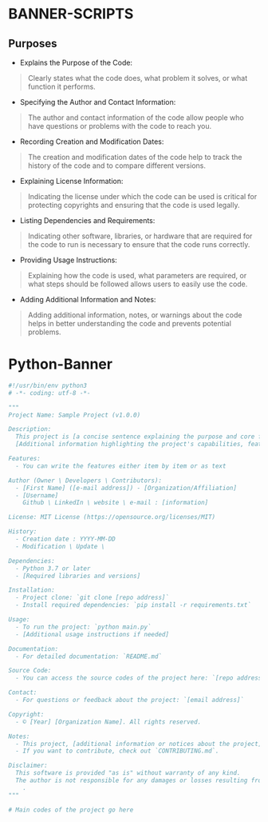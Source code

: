 # BANNER-SCRIPTS 
## Purposes 
- Explains the Purpose of the Code: 
> Clearly states what the code does, what problem it solves, or what function it performs. 

- Specifying the Author and Contact Information: 
> The author and contact information of the code allow people who have questions or problems with the code to reach you. 

- Recording Creation and Modification Dates: 
> The creation and modification dates of the code help to track the history of the code and to compare different versions. 

- Explaining License Information: 
> Indicating the license under which the code can be used is critical for protecting copyrights and ensuring that the code is used legally. 

- Listing Dependencies and Requirements: 
> Indicating other software, libraries, or hardware that are required for the code to run is necessary to ensure that the code runs correctly. 

- Providing Usage Instructions: 
> Explaining how the code is used, what parameters are required, or what steps should be followed allows users to easily use the code. 

- Adding Additional Information and Notes: 
> Adding additional information, notes, or warnings about the code helps in better understanding the code and prevents potential problems. 



# Python-Banner 
```python 
#!/usr/bin/env python3 
# -*- coding: utf-8 -*- 

""" 
Project Name: Sample Project (v1.0.0) 

Description: 
  This project is [a concise sentence explaining the purpose and core functionality of the project]. 
  [Additional information highlighting the project's capabilities, features, or use cases]. 

Features: 
  - You can write the features either item by item or as text 

Author (Owner \ Developers \ Contributors): 
  - [First Name] ([e-mail address]) - [Organization/Affiliation] 
  - [Username] 
    Github \ LinkedIn \ website \ e-mail : [information] 

License: MIT License (https://opensource.org/licenses/MIT) 

History: 
  - Creation date : YYYY-MM-DD 
  - Modification \ Update \ 

Dependencies: 
  - Python 3.7 or later 
  - [Required libraries and versions] 

Installation: 
  - Project clone: ​​`git clone [repo address]` 
  - Install required dependencies: `pip install -r requirements.txt` 

Usage: 
  - To run the project: `python main.py` 
  - [Additional usage instructions if needed] 

Documentation: 
  - For detailed documentation: `README.md` 

Source Code:
  - You can access the source codes of the project here: `[repo address]` 

Contact: 
  - For questions or feedback about the project: `[email address]` 

Copyright: 
  - © [Year] [Organization Name]. All rights reserved. 

Notes: 
  - This project, [additional information or notices about the project]. 
  - If you want to contribute, check out `CONTRIBUTING.md`. 

Disclaimer: 
  This software is provided "as is" without warranty of any kind. 
  The author is not responsible for any damages or losses resulting from the use of this software 
    . 
""" 

# Main codes of the project go here 
```
